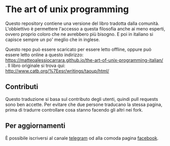 # The art of unix programming

Questo repository contiene una versione del libro tradotta dalla comunità. L'obbiettivo 
è permettere l'accesso a questa filosofia anche ai meno esperti, ovvero proprio 
coloro che ne avrebbero più bisogno. E poi in italiano si capisce sempre un po' 
meglio che in inglese.

Questo repo può essere scaricato per essere letto offline, oppure può essere letto 
online a questo indirizzo: https://matteoalessiocarrara.github.io/the-art-of-unix-programming-italian/ .
Il libro originale si trova qui: http://www.catb.org/%7Eesr/writings/taoup/html/


## Contributi

Questo traduzione si basa sul contributo degli utenti, quindi pull requests sono 
ben accette. Per evitare che due persone traducano la stessa pagina, prima di 
tradurre controllare cosa stanno facendo gli altri nei fork.


## Per aggiornamenti

È possibile iscriversi al canale [telegram](https://telegram.me/matteoalessiocarrara) 
od alla comoda pagina [facebook](https://www.facebook.com/matteoalessiocarrara).

